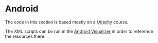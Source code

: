 # Android

The code in this section is based mostly on a [Udacity](https://classroom.udacity.com) course.

The XML scripts can be run in the [Android Visualizer](http://labs.udacity.com/android-visualizer/) in order to reference the resources there.

